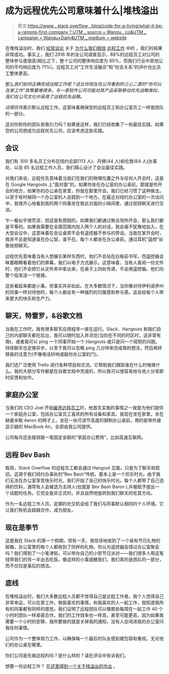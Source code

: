 # 成为远程优先公司意味着什么|堆栈溢出

> 原文:[https://www . stack overflow . blog/code-for-a-living/what-it-be-a-remote-first-company？UTM _ source = Wanqu . co&UTM _ campaign = Wanqu+Daily&UTM _ medium = website](https://www.stackoverflow.blog/code-for-a-living/what-it-means-to-be-a-remote-first-company?utm_source=wanqu.co&utm_campaign=Wanqu+Daily&utm_medium=website)

在堆栈溢出时，我们 [经常谈论](https://blog.codinghorror.com/on-working-remotely/) 关于 [为什么我们相信](https://stackoverflow.blog/2013/02/why-we-still-believe-in-working-remotely/) [远程工作](http://www.stackoverflow.blog/code-for-a-living/how-to-find-a-remote-job-you-wont-regret-taking) 中的 ，我们的结果非常成功。事实上，我们 2016 年的全公司调查显示，88%的远程员工对公司的整体参与度很高(相比之下，整个公司的整体响应度为 85%，而我们行业中其他公司的平均响应度为 71%)。远程员工对“工作生活融合”和“社会关系”的评价也比员工整体更高。

那么*我们如何正确完成远程工作呢？这比你现在在公司看到的三心二意的“你可以在家工作”政策要难得多。与一家软件公司可能对其产品采取移动优先战略类似，我们在公司文化中采用了远程优先战略。*

*远程优先*表示默认远程工作。这意味着确保您的远程员工和办公室员工一样是团队的一部分。

这对你和你的团队有吸引力吗？如果是这样，我们已经收集了一些最佳实践，如果您的公司想成为远程优先公司，应该考虑这些实践。

## **会议**

我们有 300 多名员工分布在纽约总部(113 人)、丹佛(44 人)和伦敦(64 人)办事处，以及 85 名远程工作人员，我们精心设计了会议最佳实践。

对我们来说，远程优先意味着当我们在我们的物理位置之外与任何人开会时，这是在 Google Hangouts 上“面对面”的。如果你坐在办公室的办公桌前，那就是你开会的地方，如果你的办公桌在家里，你就在那里开会。我们已经习惯了这种做法，以至于有时候同一个办公室的人会跳到一个地方。在最近对纽约办公室的一次访问中，我很开心地看到我的两个同事坐在彼此对面的小隔间里，通过视频聊天进行交谈。

乍一看似乎很荒谬，但这是有原因的。如果我们都通过聚会场所开会，那么我们都是平等的。如果我需要在全国范围内加入两个人的对话，我会毫不犹豫地加入。在大型会议中，这意味着在会议桌旁不会有遥控器不参与的旁谈。当我在家开会时，我并不总是知道谁在办公室，谁不在。每个人都坐在办公桌前，通过耳机“遥控”谷歌视频聊天。

远程优先意味着当有人想展示某样东西时，他们不会站在白板前书写，而遥控器会眯着眼睛看着他们的屏幕。我们以电子方式展示。这意味着，当有人查阅一份文件时，他们不会把它从文件夹中拿出来，在桌子上四处传递，不会用遥控器。他们向整个组发送一个链接。

这些看起来都是小事。但事实并非如此。在大多数情况下，当你像对待伊利诺伊州的同事一样对待他时，每个人都会有一种强烈的归属感和参与感。这会给每个人带来更大的快乐和生产力。

## **聊天，特雷罗，&谷歌文档**

当我在工作时，我有很多聊天应用程序一直在运行。Slack、Hangouts 和我们自己的内部聊天都在后台，我可以随时加入并浏览(当你在不同的时区时，这非常有用)，或者我可以 ping 一个同事开始一个 Hangouts 或只是问一个简短的问题。持续聊天也足够异步，以至于我可以忽略 ping 几分钟来完成我的想法，然后再转移我的注意力(不像电话铃响或敲你办公室的门)。

我们还广泛使用 Trello 进行各种项目和交流。它帮助我们跟踪谁在什么时候做什么。我的大部分写作都是在谷歌文档中完成的，所以我可以很容易地与他人分享即时反馈和协作。

## **家庭办公室**

当我们的 CEO Joel 开始[雇用远程员工](https://stackoverflow.com/jobs/remote-developer-jobs?utm_source=so-owned&utm_medium=blog&utm_campaign=dev-c4al&utm_content=c4al-link)时，他首先实施的事情之一就是为他们提供一个家庭办公室，包括办公室员工喜欢的所有设备和家具。我现在坐在家里，坐在赫曼米勒 Aeron 的椅子上，坐在一张可调节高度的钢制办公桌前，用的是带外接显示器的 MacBook Air。全部由我公司提供。

公司每月还会报销我一笔固定金额的“家庭办公费用”，比如高速互联网。

## **远程 Bev Bash**

每周，Stack Overflow 的远程员工都会通过 Hangout 见面，只是为了聊天和叙旧。这源于我们纽约办事处的“Bev Bash”传统，基本上是一个欢乐时光。由于我们无法在办公室享受快乐时光，我们开始了自己的快乐时光。每个人都带了自己选择的饮料，通常有人会被选为主持人(也就是 Bev Bash Baron ),并被赋予提出一个话题的任务。它完全是非正式的，并且自然地旋转到我们聊天的任意方向。

作为一名远程工作人员，定期的社交机会给了我们与同事默认相同的个人环境。它让我们有机会超越合作，成为朋友。

## **现在是季节**

这是我在 Stack 的第一个假期，但有一天，我惊讶地收到了一个装有节日礼物的邮箱，办公室里的每个人都收到了同样的礼物。你认为遥控器会错过办公室聚会吗？我们得到了一小笔津贴，可以举办自己的小型节日派对——我们很多人用这笔钱带我们的另一半出去吃饭。像这样的小事提醒我们，我们真的是团队的一部分，而不仅仅是事后的想法。

## **底线**

在堆栈溢出时，我们大多数远程人员都不觉得自己是远程工作者。我个人觉得自己非常幸运，可以在家工作，做我喜欢的事情，和我喜欢的人一起工作，我知道我所有的同事都有同样的感觉。我们证明了远程团队可以像那些每周在一起工作 40 个小时的团队一样紧密合作。我们的工作效率也一样高，甚至可能更高，因为如果我需要一个小时的安静，我所要做的就是关掉我的通知，没有人会闯进我的办公室问我任何事情。

公司作为一个整体努力工作，以确保每一个最后的队友感到被包容和重视，无论他们的办公桌在哪里。

你们公司是先做远程的吗？是什么样的？请在评论中告诉我们。

想要一份远程工作？ [在这里得到一个关于栈溢出的作业](http://stackoverflow.com/jobs/remote-developer-jobs?__hstc=188987252.345ca03d4a3fac63eb246f3f92f83b6a.1485191186593.1486600030300.1486655821973.19&__hssc=188987252.2.1486655821973&__hsfp=2385794776) 。